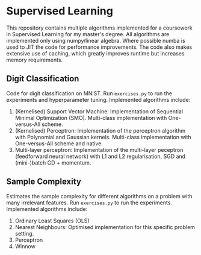 # Supervised Learning
This repository contains multiple algorithms implemented for a coursework in Supervised Learning for my master's degree. All algorithms are implemented only using
numpy/linear algebra. Where possible numba is used to JIT the code for performance improvements. The code also makes extensive use of caching, which greatly improves runtime
but increases memory requirements.

## Digit Classification
Code for digit classification on MNIST. Run `exercises.py` to run the experiments and hyperparameter tuning. Implemented algorithms include:
1. (Kernelised) Support Vector Machine: Implementation of Sequential Minimal Optimization (SMO). Multi-class implementation with One-versus-All scheme.
2. (Kernelised) Perceptron: Implementation of the perceptron algorithm with Polynomial and Gaussian kernels. Multi-class implementation with One-versus-All scheme and native.
3. Multi-layer perceptron: Implementation of the multi-layer peceptron (feedforward neural network) with L1 and L2 regularisation, SGD and (mini-)batch GD + momentum.

## Sample Complexity
Estimates the sample complexity for different algorithms on a problem with many irrelevant features. Run `exercises.py` to run the experiments. Implemented algorithms include:
1. Ordinary Least Squares (OLS)
2. Nearest Neighbours: Optimised implementation for this specific problem setting.
3. Perceptron
4. Winnow
